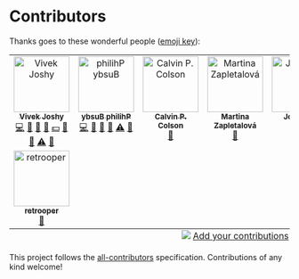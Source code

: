 # Contributors

Thanks goes to these wonderful people ([emoji key](https://allcontributors.org/docs/en/emoji-key)):

<!-- ALL-CONTRIBUTORS-LIST:START - Do not remove or modify this section -->
<!-- prettier-ignore-start -->
<!-- markdownlint-disable -->
<table>
  <tbody>
    <tr>
      <td align="center" valign="top" width="14.28%"><a href="https://taven.me/"><img src="https://avatars.githubusercontent.com/u/8206808?v=4?s=100" width="100px;" alt="Vivek Joshy"/><br /><sub><b>Vivek Joshy</b></sub></a><br /><a href="https://github.com/vivekjoshy/openskill.py/commits?author=vivekjoshy" title="Code">💻</a> <a href="https://github.com/vivekjoshy/openskill.py/commits?author=vivekjoshy" title="Documentation">📖</a> <a href="#data-vivekjoshy" title="Data">🔣</a> <a href="#design-vivekjoshy" title="Design">🎨</a> <a href="#financial-vivekjoshy" title="Financial">💵</a> <a href="#maintenance-vivekjoshy" title="Maintenance">🚧</a> <a href="#research-vivekjoshy" title="Research">🔬</a> <a href="https://github.com/vivekjoshy/openskill.py/commits?author=vivekjoshy" title="Tests">⚠️</a> <a href="https://github.com/vivekjoshy/openskill.py/pulls?q=is%3Apr+reviewed-by%3Avivekjoshy" title="Reviewed Pull Requests">👀</a></td>
      <td align="center" valign="top" width="14.28%"><a href="https://philihp.com/"><img src="https://avatars.githubusercontent.com/u/1247668?v=4?s=100" width="100px;" alt="‮Philihp Busby"/><br /><sub><b>‮Philihp Busby</b></sub></a><br /><a href="https://github.com/vivekjoshy/openskill.py/commits?author=philihp" title="Code">💻</a> <a href="https://github.com/vivekjoshy/openskill.py/commits?author=philihp" title="Documentation">📖</a> <a href="#data-philihp" title="Data">🔣</a> <a href="#research-philihp" title="Research">🔬</a> <a href="https://github.com/vivekjoshy/openskill.py/commits?author=philihp" title="Tests">⚠️</a> <a href="https://github.com/vivekjoshy/openskill.py/pulls?q=is%3Apr+reviewed-by%3Aphilihp" title="Reviewed Pull Requests">👀</a></td>
      <td align="center" valign="top" width="14.28%"><a href="https://github.com/CalColson"><img src="https://avatars.githubusercontent.com/u/14209384?v=4?s=100" width="100px;" alt="Calvin P. Colson"/><br /><sub><b>Calvin P. Colson</b></sub></a><br /><a href="https://github.com/vivekjoshy/openskill.py/commits?author=CalColson" title="Documentation">📖</a></td>
      <td align="center" valign="top" width="14.28%"><a href="https://github.com/martinazapletalova"><img src="https://avatars.githubusercontent.com/u/91736322?v=4?s=100" width="100px;" alt="Martina Zapletalová"/><br /><sub><b>Martina Zapletalová</b></sub></a><br /><a href="https://github.com/vivekjoshy/openskill.py/issues?q=author%3Amartinazapletalova" title="Bug reports">🐛</a></td>
      <td align="center" valign="top" width="14.28%"><a href="https://erotemic.wordpress.com/"><img src="https://avatars.githubusercontent.com/u/3186211?v=4?s=100" width="100px;" alt="Jon Crall"/><br /><sub><b>Jon Crall</b></sub></a><br /><a href="https://github.com/vivekjoshy/openskill.py/commits?author=Erotemic" title="Code">💻</a></td>
      <td align="center" valign="top" width="14.28%"><a href="https://github.com/bstummer"><img src="https://avatars.githubusercontent.com/u/52933850?v=4?s=100" width="100px;" alt="bstummer"/><br /><sub><b>bstummer</b></sub></a><br /><a href="https://github.com/vivekjoshy/openskill.py/commits?author=bstummer" title="Documentation">📖</a></td>
      <td align="center" valign="top" width="14.28%"><a href="https://github.com/StephenBartos"><img src="https://avatars.githubusercontent.com/u/27743409?v=4?s=100" width="100px;" alt="Stephen Bartos"/><br /><sub><b>Stephen Bartos</b></sub></a><br /><a href="https://github.com/vivekjoshy/openskill.py/commits?author=StephenBartos" title="Code">💻</a></td>
    </tr>
    <tr>
      <td align="center" valign="top" width="14.28%"><a href="https://github.com/retrooper"><img src="https://avatars.githubusercontent.com/u/49798017?v=4?s=100" width="100px;" alt="retrooper"/><br /><sub><b>retrooper</b></sub></a><br /><a href="https://github.com/vivekjoshy/openskill.py/commits?author=retrooper" title="Documentation">📖</a></td>
    </tr>
  </tbody>
  <tfoot>
    <tr>
      <td align="center" size="13px" colspan="7">
        <img src="https://raw.githubusercontent.com/all-contributors/all-contributors-cli/1b8533af435da9854653492b1327a23a4dbd0a10/assets/logo-small.svg">
          <a href="https://all-contributors.js.org/docs/en/bot/usage">Add your contributions</a>
        </img>
      </td>
    </tr>
  </tfoot>
</table>

<!-- markdownlint-restore -->
<!-- prettier-ignore-end -->

<!-- ALL-CONTRIBUTORS-LIST:END -->

This project follows the [all-contributors](https://github.com/all-contributors/all-contributors) specification. Contributions of any kind welcome!
